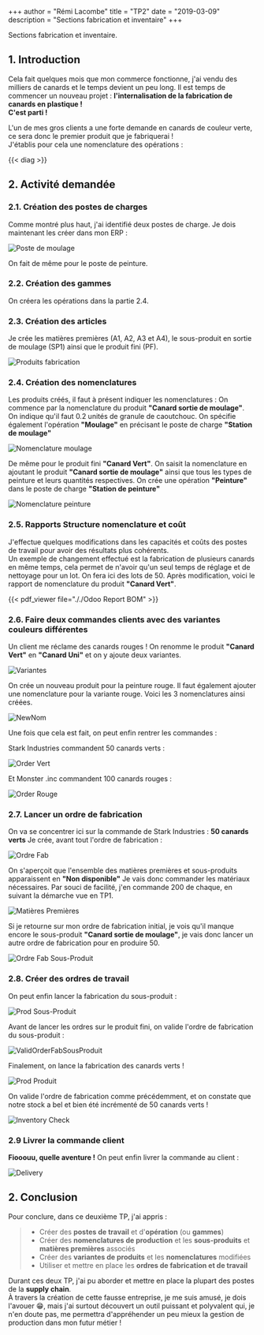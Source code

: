 +++
author = "Rémi Lacombe"
title = "TP2"
date = "2019-03-09"
description = "Sections fabrication et inventaire"
+++

Sections fabrication et inventaire.
<!--more-->

## 1. Introduction

Cela fait quelques mois que mon commerce fonctionne, j'ai vendu des milliers de canards et le temps devient un peu long. Il est temps de commencer un nouveau projet : **l'internalisation de la fabrication de canards en plastique !**  
**C'est parti !**

L'un de mes gros clients a une forte demande en canards de couleur verte, ce sera donc le premier produit que je fabriquerai !  
J'établis pour cela une nomenclature des opérations :  

{{< diag >}}

## 2. Activité demandée

### 2.1. Création des postes de charges

Comme montré plus haut, j'ai identifié deux postes de charge. Je dois maintenant les créer dans mon ERP :

![Poste de moulage](././PosteDeTravail.gif)

On fait de même pour le poste de peinture.

### 2.2. Création des gammes

On créera les opérations dans la partie 2.4.

### 2.3. Création des articles

Je crée les matières premières (A1, A2, A3 et A4), le sous-produit en sortie de moulage (SP1) ainsi que le produit fini (PF).

![Produits fabrication](././ProduitsFabrication.gif)

### 2.4. Création des nomenclatures

Les produits créés, il faut à présent indiquer les nomenclatures :
On commence par la nomenclature du produit **"Canard sortie de moulage"**.  
On indique qu'il faut 0.2 unités de granule de caoutchouc. On spécifie également l'opération **"Moulage"** en précisant le poste de charge **"Station de moulage"**

![Nomenclature moulage](././NomMoulage.gif)

De même pour le produit fini **"Canard Vert"**. On saisit la nomenclature en ajoutant le produit **"Canard sortie de moulage"** ainsi que tous les types de peinture et leurs quantités respectives. On crée une opération **"Peinture"** dans le poste de charge **"Station de peinture"**

![Nomenclature peinture](././NomPeinture.gif)

### 2.5. Rapports Structure nomenclature et coût

J'effectue quelques modifications dans les capacités et coûts des postes de travail pour avoir des résultats plus cohérents.  
Un exemple de changement effectué est la fabrication de plusieurs canards en même temps, cela permet de n'avoir qu'un seul temps de réglage et de nettoyage pour un lot. On fera ici des lots de 50.
Après modification, voici le rapport de nomenclature du produit **"Canard Vert"**.

{{< pdf_viewer file="././Odoo Report BOM" >}}

### 2.6. Faire deux commandes clients avec des variantes couleurs différentes

Un client me réclame des canards rouges !
On renomme le produit **"Canard Vert"** en **"Canard Uni"** et on y ajoute deux variantes.

![Variantes](././Variantes.gif)

On crée un nouveau produit pour la peinture rouge. Il faut également ajouter une nomenclature pour la variante rouge. Voici les 3 nomenclatures ainsi créées.

![NewNom](././NewNom.gif)

Une fois que cela est fait, on peut enfin rentrer les commandes :

Stark Industries commandent 50 canards verts :

![Order Vert](././OrderVert.gif)

Et Monster .inc commandent 100 canards rouges :

![Order Rouge](././OrderRouge.gif)

### 2.7. Lancer un ordre de fabrication

On va se concentrer ici sur la commande de Stark Industries : **50 canards verts**
Je crée, avant tout l'ordre de fabrication :

![Ordre Fab](././OrderFab.gif)

On s'aperçoit que l'ensemble des matières premières et sous-produits apparaissent en **"Non disponible"**
Je vais donc commander les matériaux nécessaires. Par souci de facilité, j'en commande 200 de chaque, en suivant la démarche vue en TP1.

![Matières Premières](././RawMaterials.gif)

Si je retourne sur mon ordre de fabrication initial, je vois qu'il manque encore le sous-produit **"Canard sortie de moulage"**, je vais donc lancer un autre ordre de fabrication pour en produire 50.

![Ordre Fab Sous-Produit](././OrderFabSousProduit.gif)

### 2.8. Créer des ordres de travail

On peut enfin lancer la fabrication du sous-produit :

![Prod Sous-Produit](././ProdSousProduit.gif)

Avant de lancer les ordres sur le produit fini, on valide l'ordre de fabrication du sous-produit :

![ValidOrderFabSousProduit](././ValidOrderFabSousProduit.gif)

Finalement, on lance la fabrication des canards verts !

![Prod Produit](././ProdProduit.gif)

On valide l'ordre de fabrication comme précédemment, et on constate que notre stock a bel et bien été incrémenté de 50 canards verts !

![Inventory Check](././InventoryCheck.gif)

### 2.9 Livrer la commande client

**Fiooouu, quelle aventure !** On peut enfin livrer la commande au client :

![Delivery](././Delivery.gif)

## 2. Conclusion

Pour conclure, dans ce deuxième TP, j'ai appris :

>- Créer des **postes de travail** et d'**opération** (ou **gammes**)
>- Créer des **nomenclatures de production** et les **sous-produits** et **matières premières** associés
>- Créer des **variantes de produits** et les **nomenclatures** modifiées
>- Utiliser et mettre en place les **ordres de fabrication et de travail**

Durant ces deux TP, j'ai pu aborder et mettre en place la plupart des postes de la **supply chain**.  
À travers la création de cette fausse entreprise, je me suis amusé, je dois l'avouer 😁, mais j'ai surtout découvert un outil puissant et polyvalent qui, je n'en doute pas, me permettra d'appréhender un peu mieux la gestion de production dans mon futur métier !
